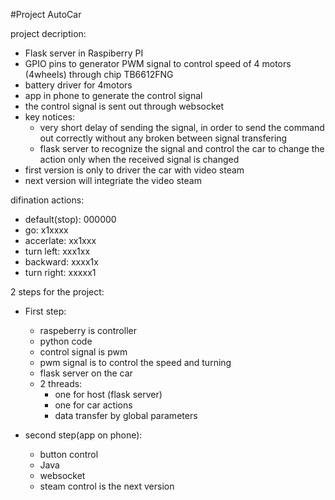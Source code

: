 #Project AutoCar

project decription: 
- Flask server in Raspiberry PI
- GPIO pins to generator PWM signal to control speed of 4 motors (4wheels) through chip TB6612FNG
- battery driver for 4motors
- app in phone to generate the control signal 
- the control signal is sent out through websocket
- key notices: 
    - very short delay of sending the signal, in order to send the command out correctly without any broken between signal transfering
    - flask server to recognize the signal and control the car to change the action only when the received signal is changed
- first version is only to driver the car with video steam
- next version will integriate the video steam 


difination actions:
- default(stop): 000000
- go: x1xxxx
- accerlate: xx1xxx
- turn left: xxx1xx
- backward: xxxx1x
- turn right: xxxxx1

2 steps for the project:
- First step:
    - raspeberry is controller
    - python code
    - control signal is pwm
    - pwm signal is to control the speed and turning
    - flask server on the car
    - 2 threads:
      - one for host (flask server)
       - one for car actions
      - data transfer by global parameters

- second step(app on phone):
    - button control
    - Java
    - websocket
    - steam control is the next version